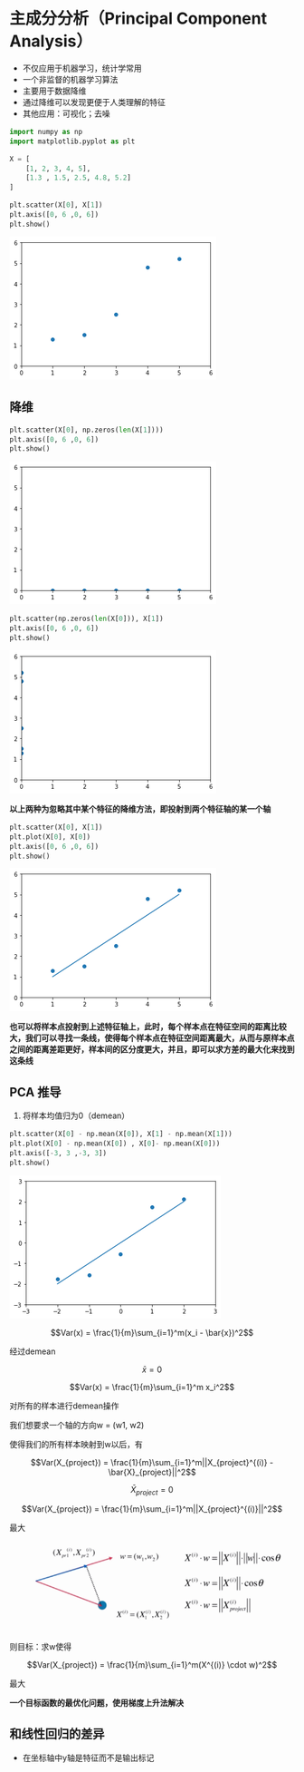 <head>
    <script src="https://cdn.mathjax.org/mathjax/latest/MathJax.js?config=TeX-AMS-MML_HTMLorMML" type="text/javascript"></script>
    <script type="text/x-mathjax-config">
        MathJax.Hub.Config({
            tex2jax: {
            skipTags: ['script', 'noscript', 'style', 'textarea', 'pre'],
            inlineMath: [['$','$']]
            }
        });
    </script>
</head>

# 主成分分析（Principal Component Analysis）

- 不仅应用于机器学习，统计学常用
- 一个非监督的机器学习算法
- 主要用于数据降维
- 通过降维可以发现更便于人类理解的特征
- 其他应用：可视化；去噪

```python
import numpy as np
import matplotlib.pyplot as plt
```

```python
X = [
    [1, 2, 3, 4, 5],
    [1.3 , 1.5, 2.5, 4.8, 5.2]
]
```

```python
plt.scatter(X[0], X[1])
plt.axis([0, 6 ,0, 6])
plt.show()
```

![png](..\assets\img\PCA\output_3_0.png)

## 降维

```python
plt.scatter(X[0], np.zeros(len(X[1])))
plt.axis([0, 6 ,0, 6])
plt.show()
```

![png](..\assets\img\PCA\output_5_0.png)

```python
plt.scatter(np.zeros(len(X[0])), X[1])
plt.axis([0, 6 ,0, 6])
plt.show()
```

![png](..\assets\img\PCA\output_6_0.png)

**以上两种为忽略其中某个特征的降维方法，即投射到两个特征轴的某一个轴**

```python
plt.scatter(X[0], X[1])
plt.plot(X[0], X[0])
plt.axis([0, 6 ,0, 6])
plt.show()
```

![png](..\assets\img\PCA\output_8_0.png)

**也可以将样本点投射到上述特征轴上，此时，每个样本点在特征空间的距离比较大，我们可以寻找一条线，使得每个样本点在特征空间距离最大，从而与原样本点之间的距离差距更好，样本间的区分度更大，并且，即可以求方差的最大化来找到这条线**

## PCA 推导

1. 将样本均值归为0（demean）

```python
plt.scatter(X[0] - np.mean(X[0]), X[1] - np.mean(X[1]))
plt.plot(X[0] - np.mean(X[0]) , X[0]- np.mean(X[0]))
plt.axis([-3, 3 ,-3, 3])
plt.show()
```

![png](..\assets\img\PCA\output_11_0.png)

$$Var(x) = \frac{1}{m}\sum_{i=1}^m(x_i - \bar{x})^2$$

经过demean

$$\bar{x} =  0$$

$$Var(x) = \frac{1}{m}\sum_{i=1}^m x_i^2$$

对所有的样本进行demean操作

我们想要求一个轴的方向w = (w1, w2)

使得我们的所有样本映射到w以后，有

$$Var(X_{project}) = \frac{1}{m}\sum_{i=1}^m||X_{project}^{(i)} - \bar{X}_{project}||^2$$

$$\bar{X}_{project} = 0$$

$$Var(X_{project}) = \frac{1}{m}\sum_{i=1}^m||X_{project}^{(i)}||^2$$

最大

![png](..\assets\img\PCA\1902062211.PNG)

则目标：求w使得

$$Var(X_{project}) = \frac{1}{m}\sum_{i=1}^m(X^{(i)} \cdot w)^2$$

最大

**一个目标函数的最优化问题，使用梯度上升法解决**

## 和线性回归的差异

- 在坐标轴中y轴是特征而不是输出标记
